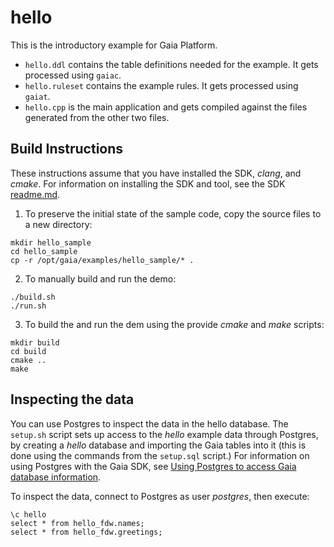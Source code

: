 # hello

This is the introductory example for Gaia Platform.

* `hello.ddl` contains the table definitions needed for the example. It gets processed using `gaiac`.
* `hello.ruleset` contains the example rules. It gets processed using `gaiat`.
* `hello.cpp` is the main application and gets compiled against the files generated from the other two files.

## Build Instructions
These instructions assume that you have installed the SDK, *clang*, and *cmake*.  For information on installing the SDK and tool, see the SDK [readme.md](../../sdk/readme.md).

1. To preserve the initial state of the sample code, copy the source files to a new directory: 

```script
mkdir hello_sample
cd hello_sample
cp -r /opt/gaia/examples/hello_sample/* .
```

2. To manually build and run the demo:

```script
./build.sh
./run.sh
```

3. To build the and run the dem using the provide *cmake* and *make* scripts:

```script
mkdir build
cd build
cmake ..
make
```

## Inspecting the data
You can use Postgres to inspect the data in the hello database. The `setup.sh` script sets up access to the *hello* example data through Postgres, by creating a *hello* database and importing the Gaia tables into it (this is done using the commands from the `setup.sql` script.) For information on using Postgres with the Gaia SDK, see [Using Postgres to access Gaia database information](https://gaia-platform.github.io/gaia-platform-docs.io/articles/tools/using-postgress-with-gaia.html).

To inspect the data, connect to Postgres as user *postgres*, then execute:

```
\c hello
select * from hello_fdw.names;
select * from hello_fdw.greetings;
```
